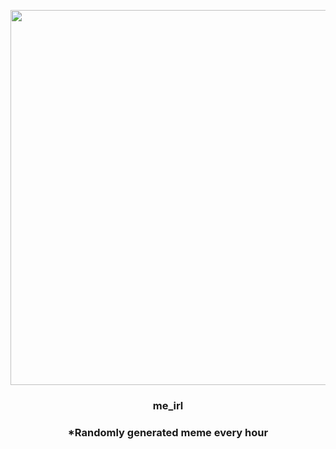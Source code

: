 <p align="center">
        <img src="https://i.redd.it/k53ed1srog691.jpg" width="600" height="600">
        </p>
        <h3 align="center">me_irl</h3>
        <h3 align="center">*Randomly generated meme every hour</h3>
    
